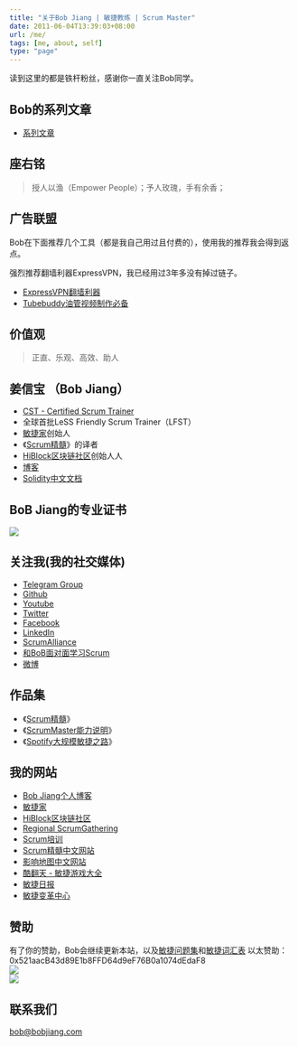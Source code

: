 ```yaml
---
title: "关于Bob Jiang | 敏捷教练 | Scrum Master"
date: 2011-06-04T13:39:03+08:00
url: /me/
tags: [me, about, self]
type: "page"
---
```


读到这里的都是铁杆粉丝，感谢你一直关注Bob同学。

## Bob的系列文章

- [系列文章](/agile-serials/)

## 座右铭

> 授人以渔（Empower People）；予人玫瑰，手有余香；

## 广告联盟

Bob在下面推荐几个工具（都是我自己用过且付费的），使用我的推荐我会得到返点。

强烈推荐翻墙利器ExpressVPN，我已经用过3年多没有掉过链子。
- [ExpressVPN翻墙利器](https://www.expressrefer.com/refer-friend?referrer_id=9876412&utm_campaign=referrals&utm_medium=copy_link&utm_source=referral_dashboard)
- [Tubebuddy油管视频制作必备](https://www.tubebuddy.com/bobjiang)

## 价值观

> 正直、乐观、高效、助人

## 姜信宝 （Bob Jiang）

- [CST - Certified Scrum Trainer](https://www.scrumalliance.org/community/profile/bjiang)
- 全球首批LeSS Friendly Scrum Trainer（LFST）
- [敏捷家](https://www.agileplus.co/)创始人
- 《[Scrum精髓](https://essentialscrum.cn/)》的译者
- [HiBlock区块链社区](https://hiblock.net/)创始人人
- [博客](https://www.bobjiang.com)
- [Solidity中文文档](https://solidity-cn.readthedocs.io/zh/develop/)

## BoB Jiang的专业证书
![](/images/bob-all-certs.jpg)

## 关注我(我的社交媒体)
- [Telegram Group](https://t.me/bobjiang123)
- [Github](https://github.com/bobjiang/)
- [Youtube](https://www.youtube.com/channel/UCY6l_ASrqbDks31hMFrtkYA)
- [Twitter](https://twitter.com/bobjiang123)
- [Facebook](https://www.facebook.com/jiangxb)
- [LinkedIn](https://www.linkedin.com/in/xinbaojiang/)
- [ScrumAlliance](https://www.scrumalliance.org/community/profile/bjiang)
- [和BoB面对面学习Scrum](https://appmopev1px9533.h5.xiaoeknow.com/homepage) 
- [微博](https://www.weibo.com/310653666/)

## 作品集
- 《[Scrum精髓](https://item.jd.com/11462889.html)》
- 《[ScrumMaster能力说明](https://bobjiang.com/8-stances-of-scrum-master/)》
- 《[Spotify大规模敏捷之路](https://bobjiang.com/blog/scaling-agile-spotify-with-tribes-squads-chapters-guilds)》

## 我的网站

- [Bob Jiang个人博客](https://www.bobjiang.com)
- [敏捷家](https://www.agileplus.co/)
- [HiBlock区块链社区](https://hiblock.net/)
- [Regional ScrumGathering](https://scrumgatheringchina.com/)
- [Scrum培训](https://scrumtraining.cn/)
- [Scrum精髓中文网站](https://essentialscrum.cn/)
- [影响地图中文网站](https://impactmapping.cn/)
- [酷翻天 - 敏捷游戏大全](https://coolfunday.com/)
- [敏捷日报](https://agiledaily.net/)
- [敏捷变革中心](https://www.c4at.cn/)

## 赞助
有了你的赞助，Bob会继续更新本站，以及[敏捷问题集](/agile-faq-cn/)和[敏捷词汇表](/agile-glossaries-cn/)
以太赞助：0x521aacB43d89E1b8FFD64d9eF76B0a1074dEdaF8  
![](/images/wechat-payment.png)  
![](/images/alipay-payment.png)

## 联系我们

[bob@bobjiang.com](mailto:bob@bobjiang.com)
